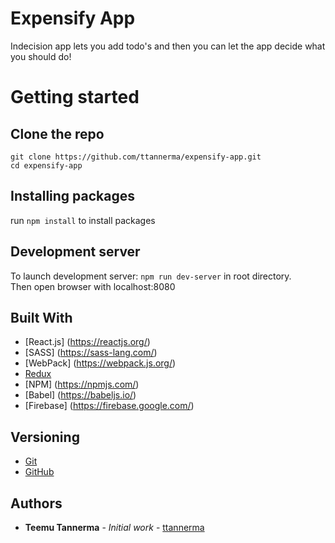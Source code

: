 # Expensify App

Indecision app lets you add todo's and then you can let the app decide what you should do!

# Getting started

## Clone the repo 
`git clone https://github.com/ttannerma/expensify-app.git`
<br>
`cd expensify-app`

## Installing packages
run `npm install` to install packages

## Development server
To launch development server: `npm run dev-server` in root directory.
<br>
Then open browser with localhost:8080

## Built With

* [React.js] (https://reactjs.org/)
* [SASS] (https://sass-lang.com/)
* [WebPack] (https://webpack.js.org/)
* [Redux](https://redux.js.org/)
* [NPM] (https://npmjs.com/)
* [Babel] (https://babeljs.io/)
* [Firebase] (https://firebase.google.com/)

## Versioning

* [Git](https://git-scm.com/)
* [GitHub](http://github.com/)

## Authors

* **Teemu Tannerma** - *Initial work* - [ttannerma](https://github.com/ttannerma)